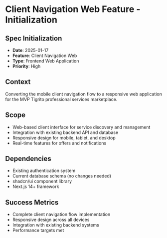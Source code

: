 # Client Navigation Web Feature - Initialization

## Spec Initialization
- **Date**: 2025-01-17
- **Feature**: Client Navigation Web
- **Type**: Frontend Web Application
- **Priority**: High

## Context
Converting the mobile client navigation flow to a responsive web application for the MVP Tigrito professional services marketplace.

## Scope
- Web-based client interface for service discovery and management
- Integration with existing backend API and database
- Responsive design for mobile, tablet, and desktop
- Real-time features for offers and notifications

## Dependencies
- Existing authentication system
- Current database schema (no changes needed)
- shadcn/ui component library
- Next.js 14+ framework

## Success Metrics
- Complete client navigation flow implementation
- Responsive design across all devices
- Integration with existing backend systems
- Performance targets met
